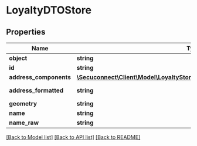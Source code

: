 # LoyaltyDTOStore

## Properties
Name | Type | Description | Notes
------------ | ------------- | ------------- | -------------
**object** | **string** | LoyaltyDTOStore | 
**id** | **string** | LoyaltyDTOStore | 
**address_components** | [**\Secuconnect\Client\Model\LoyaltyStoregroupsDTOStoresAddressComponents[]**](LoyaltyStoregroupsDTOStoresAddressComponents.md) | LoyaltyDTOStore | 
**address_formatted** | **string** | Address formatted | 
**geometry** | **string** | Geometry | 
**name** | **string** | Name | 
**name_raw** | **string** | Raw name | 

[[Back to Model list]](../README.md#documentation-for-models) [[Back to API list]](../README.md#documentation-for-api-endpoints) [[Back to README]](../../README.md)


